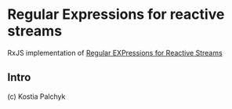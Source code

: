 # Regular Expressions for reactive streams

RxJS implementation of [Regular EXPressions for Reactive Streams](../rexprs-spec)

## Intro




(c) Kostia Palchyk